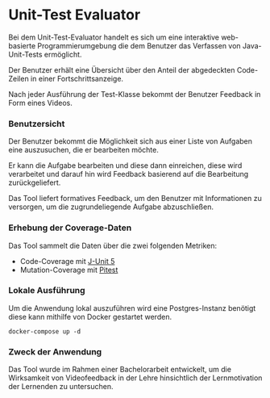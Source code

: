 # Unit-Test Evaluator

Bei dem Unit-Test-Evaluator handelt es sich um eine interaktive web-basierte Programmierumgebung die dem Benutzer das Verfassen von Java-Unit-Tests ermöglicht.

Der Benutzer erhält eine Übersicht über den Anteil der abgedeckten Code-Zeilen in einer Fortschrittsanzeige.

Nach jeder Ausführung der Test-Klasse bekommt der Benutzer Feedback in Form eines Videos.

### Benutzersicht

Der Benutzer bekommt die Möglichkeit sich aus einer Liste von Aufgaben eine auszusuchen, die er bearbeiten möchte.

Er kann die Aufgabe bearbeiten und diese dann einreichen, diese wird verarbeitet und darauf hin wird Feedback basierend 
auf die Bearbeitung zurückgeliefert.

Das Tool liefert formatives Feedback, um den Benutzer mit Informationen zu versorgen, um die zugrundeliegende Aufgabe abzuschließen.

### Erhebung der Coverage-Daten

Das Tool sammelt die Daten über die zwei folgenden Metriken:

* Code-Coverage mit [J-Unit 5](https://junit.org/junit5/)
* Mutation-Coverage mit [Pitest](https://pitest.org)


### Lokale Ausführung

Um die Anwendung lokal auszuführen wird eine Postgres-Instanz benötigt diese kann mithilfe von
Docker gestartet werden.

```shell
docker-compose up -d
```


### Zweck der Anwendung

Das Tool wurde im Rahmen einer Bachelorarbeit entwickelt, um die Wirksamkeit von Videofeedback in der Lehre hinsichtlich
der Lernmotivation der Lernenden zu untersuchen.

